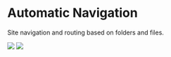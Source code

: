 # Automatic Navigation
 Site navigation and routing based on folders and files.

![](https://i.imgur.com/WP6v8Bx.png)
![](https://i.imgur.com/qd49mfS.png)
